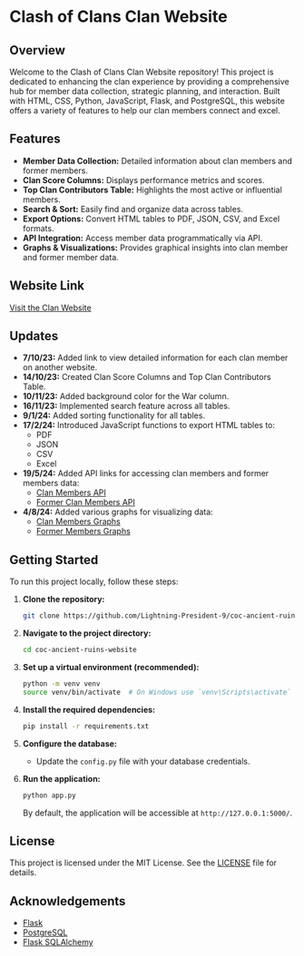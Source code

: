 # Clash of Clans Clan Website

## Overview

Welcome to the Clash of Clans Clan Website repository! This project is dedicated to enhancing the clan experience by providing a comprehensive hub for member data collection, strategic planning, and interaction. Built with HTML, CSS, Python, JavaScript, Flask, and PostgreSQL, this website offers a variety of features to help our clan members connect and excel.

## Features

- **Member Data Collection:** Detailed information about clan members and former members.
- **Clan Score Columns:** Displays performance metrics and scores.
- **Top Clan Contributors Table:** Highlights the most active or influential members.
- **Search & Sort:** Easily find and organize data across tables.
- **Export Options:** Convert HTML tables to PDF, JSON, CSV, and Excel formats.
- **API Integration:** Access member data programmatically via API.
- **Graphs & Visualizations:** Provides graphical insights into clan member and former member data.

## Website Link

[Visit the Clan Website](https://coc-ancient-ruins-website.onrender.com/)

## Updates

- **7/10/23:** Added link to view detailed information for each clan member on another website.
- **14/10/23:** Created Clan Score Columns and Top Clan Contributors Table.
- **10/11/23:** Added background color for the War column.
- **16/11/23:** Implemented search feature across all tables.
- **9/1/24:** Added sorting functionality for all tables.
- **17/2/24:** Introduced JavaScript functions to export HTML tables to:
  - PDF
  - JSON
  - CSV
  - Excel
- **19/5/24:** Added API links for accessing clan members and former members data:
  - [Clan Members API](https://coc-ancient-ruins-website.onrender.com/api/mem)
  - [Former Clan Members API](https://coc-ancient-ruins-website.onrender.com/api/fmem)
- **4/8/24:** Added various graphs for visualizing data:
  - [Clan Members Graphs](https://coc-ancient-ruins-website.onrender.com/graph/mem)
  - [Former Members Graphs](https://coc-ancient-ruins-website.onrender.com/graph/fmem)

## Getting Started

To run this project locally, follow these steps:

1. **Clone the repository:**

   ```bash
   git clone https://github.com/Lightning-President-9/coc-ancient-ruins-website.git
   ```

2. **Navigate to the project directory:**

   ```bash
   cd coc-ancient-ruins-website
   ```

3. **Set up a virtual environment (recommended):**

   ```bash
   python -m venv venv
   source venv/bin/activate  # On Windows use `venv\Scripts\activate`
   ```

4. **Install the required dependencies:**

   ```bash
   pip install -r requirements.txt
   ```

5. **Configure the database:**
   - Update the `config.py` file with your database credentials.

6. **Run the application:**

   ```bash
   python app.py
   ```

   By default, the application will be accessible at `http://127.0.0.1:5000/`.

## License

This project is licensed under the MIT License. See the [LICENSE](https://github.com/Lightning-President-9/coc-ancient-ruins-website/blob/main/LICENSE) file for details.

## Acknowledgements

- [Flask](https://flask.palletsprojects.com/)
- [PostgreSQL](https://www.postgresql.org/)
- [Flask SQLAlchemy](https://flask-sqlalchemy.palletsprojects.com/en/3.1.x/)
